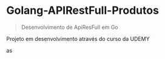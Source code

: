 # Golang-APIRestFull-Produtos

> Desenvolvimento de ApiResFull em Go

Projeto em desenvolvimento através do curso da UDEMY

as

